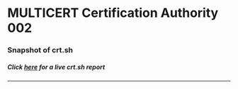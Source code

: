 # MULTICERT Certification Authority 002
### Snapshot of crt.sh
##### Click [here](https://crt.sh/?q=1F064C55C814C8B6EA777A842216CAC8FE35AC70A87D8CDF55BC2D8028E8D009) for a live crt.sh report

---

